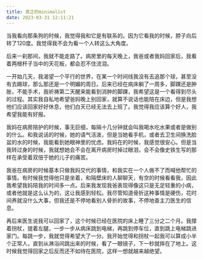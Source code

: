 ```yaml
---
title: 真正的minimalist
date: 2023-03-31 12:11:21
---
```


当我看向那条狗的时候，我觉得我和它是有联系的。因为它看我的时候，脖子向后转了120度。我觉得我不会为看一个人转这么大角度。

后来一刹那间，我就不能走路了。病房里的每天晚上，我爸或者我妈回家后，我看着两根杆子当中的天花板，都会忍不住流泪。

一开始几天，我渴望一个平行的世界，在某一个时间线我没有去追那个球，甚至没有去踢球，那么那还是一个明媚的周日。后来已经在病床躺了一周多，脚踝还是肿胀，不能手术，我祈祷第二天醒来能看到消肿的脚踝，我希望这是一个看得到尽头的过程。其实我自私地希望爸妈晚上别回家，就算不说话也能陪在床边，但是我想他们应该回家好好休息，他们白天已经无法去上班了。我觉得我应该算个好人，我希望我能有好报。

我妈在病房陪护的时候，事无巨细，每隔十几分钟就会叫我喝水吃水果或者是做别的什么。和我说话的时候，她的语气活泼，但是当她看手机，或者去卫生间换洗脸盆的水的时候，我能看到她眼神里的忧虑。我妈在的时候，我感觉很安心。但是当我转过身的时候，我就想她会不会在离开病房时掉过眼泪，会不会像史铁生写的那样在承受着双倍于她的儿子的痛苦。

我爸在病房的时候基本只做我妈交代的事情，和我实在一个人做不了而喊他帮忙的事情。有时候我觉得他只是坐着，和隔壁床的人聊聊天，有空的时候看看我，因此我希望我妈陪我的时间多一点。后来我发现我爸表现得像这只是无足轻重的小病，或者他就是这么认为的，这让我感到轻松。我尽管知道骨折这种事情是硬伤，花时间养就没什么大事，但我还是不停地看别人骨折的故事，不停地查主刀医生的信息。

再后来医生说我可以回家了，这个时候已经在医院的床上睡了三分之二个月。我撑着拐杖，提着左腿，一步一步从病床跳到电梯，再跳到停车位，直到跳上电梯跳进家门。每跳一步，我就觉得希望大了一分。我开始觉得和拐杖一起我可以算成小半个正常人，直到从淋浴间跳出来的时候，看了一眼镜子，下一秒就摔在了地上。这时候我觉得回家之后反而还不如待在医院，这样一想就越来越绝望。







